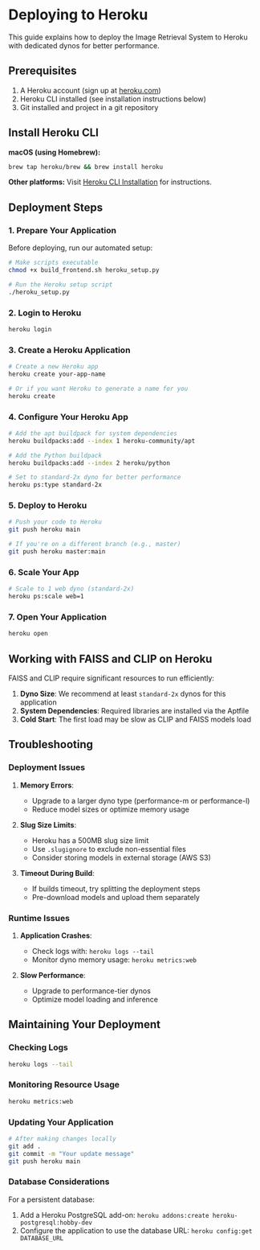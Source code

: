 # Deploying to Heroku

This guide explains how to deploy the Image Retrieval System to Heroku with dedicated dynos for better performance.

## Prerequisites

1. A Heroku account (sign up at [heroku.com](https://heroku.com))
2. Heroku CLI installed (see installation instructions below)
3. Git installed and project in a git repository

## Install Heroku CLI

**macOS (using Homebrew):**
```bash
brew tap heroku/brew && brew install heroku
```

**Other platforms:**
Visit [Heroku CLI Installation](https://devcenter.heroku.com/articles/heroku-cli) for instructions.

## Deployment Steps

### 1. Prepare Your Application

Before deploying, run our automated setup:

```bash
# Make scripts executable
chmod +x build_frontend.sh heroku_setup.py

# Run the Heroku setup script
./heroku_setup.py
```

### 2. Login to Heroku

```bash
heroku login
```

### 3. Create a Heroku Application

```bash
# Create a new Heroku app
heroku create your-app-name

# Or if you want Heroku to generate a name for you
heroku create
```

### 4. Configure Your Heroku App

```bash
# Add the apt buildpack for system dependencies
heroku buildpacks:add --index 1 heroku-community/apt

# Add the Python buildpack
heroku buildpacks:add --index 2 heroku/python

# Set to standard-2x dyno for better performance
heroku ps:type standard-2x
```

### 5. Deploy to Heroku

```bash
# Push your code to Heroku
git push heroku main

# If you're on a different branch (e.g., master)
git push heroku master:main
```

### 6. Scale Your App

```bash
# Scale to 1 web dyno (standard-2x)
heroku ps:scale web=1
```

### 7. Open Your Application

```bash
heroku open
```

## Working with FAISS and CLIP on Heroku

FAISS and CLIP require significant resources to run efficiently:

1. **Dyno Size**: We recommend at least `standard-2x` dynos for this application
2. **System Dependencies**: Required libraries are installed via the Aptfile
3. **Cold Start**: The first load may be slow as CLIP and FAISS models load

## Troubleshooting

### Deployment Issues

1. **Memory Errors**:
   - Upgrade to a larger dyno type (performance-m or performance-l)
   - Reduce model sizes or optimize memory usage

2. **Slug Size Limits**:
   - Heroku has a 500MB slug size limit
   - Use `.slugignore` to exclude non-essential files
   - Consider storing models in external storage (AWS S3)

3. **Timeout During Build**:
   - If builds timeout, try splitting the deployment steps
   - Pre-download models and upload them separately

### Runtime Issues

1. **Application Crashes**:
   - Check logs with: `heroku logs --tail`
   - Monitor dyno memory usage: `heroku metrics:web`

2. **Slow Performance**:
   - Upgrade to performance-tier dynos
   - Optimize model loading and inference

## Maintaining Your Deployment

### Checking Logs

```bash
heroku logs --tail
```

### Monitoring Resource Usage

```bash
heroku metrics:web
```

### Updating Your Application

```bash
# After making changes locally
git add .
git commit -m "Your update message"
git push heroku main
```

### Database Considerations

For a persistent database:
1. Add a Heroku PostgreSQL add-on: `heroku addons:create heroku-postgresql:hobby-dev`
2. Configure the application to use the database URL: `heroku config:get DATABASE_URL` 